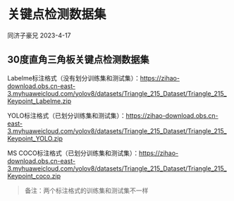 # 关键点检测数据集

同济子豪兄 2023-4-17

## 30度直角三角板关键点检测数据集

Labelme标注格式（没有划分训练集和测试集）：https://zihao-download.obs.cn-east-3.myhuaweicloud.com/yolov8/datasets/Triangle_215_Dataset/Triangle_215_Keypoint_Labelme.zip

YOLO标注格式（已划分训练集和测试集）：https://zihao-download.obs.cn-east-3.myhuaweicloud.com/yolov8/datasets/Triangle_215_Dataset/Triangle_215_Keypoint_YOLO.zip

MS COCO标注格式（已划分训练集和测试集）：https://zihao-download.obs.cn-east-3.myhuaweicloud.com/yolov8/datasets/Triangle_215_Dataset/Triangle_215_Keypoint_coco.zip

> 备注：两个标注格式的训练集和测试集不一样
